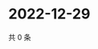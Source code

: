 # 2022-12-29

共 0 条

<!-- BEGIN WEIBO -->
<!-- 最后更新时间 Thu Dec 29 2022 09:07:31 GMT+0800 (China Standard Time) -->

<!-- END WEIBO -->
